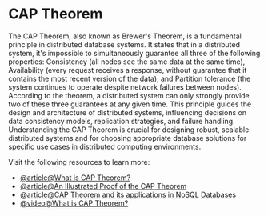 # CAP Theorem

The CAP Theorem, also known as Brewer's Theorem, is a fundamental principle in distributed database systems. It states that in a distributed system, it's impossible to simultaneously guarantee all three of the following properties: Consistency (all nodes see the same data at the same time), Availability (every request receives a response, without guarantee that it contains the most recent version of the data), and Partition tolerance (the system continues to operate despite network failures between nodes). According to the theorem, a distributed system can only strongly provide two of these three guarantees at any given time. This principle guides the design and architecture of distributed systems, influencing decisions on data consistency models, replication strategies, and failure handling. Understanding the CAP Theorem is crucial for designing robust, scalable distributed systems and for choosing appropriate database solutions for specific use cases in distributed computing environments.

Visit the following resources to learn more:

- [@article@What is CAP Theorem?](https://www.bmc.com/blogs/cap-theorem/)
- [@article@An Illustrated Proof of the CAP Theorem](https://mwhittaker.github.io/blog/an_illustrated_proof_of_the_cap_theorem/)
- [@article@CAP Theorem and its applications in NoSQL Databases](https://www.ibm.com/uk-en/cloud/learn/cap-theorem)
- [@video@What is CAP Theorem?](https://www.youtube.com/watch?v=_RbsFXWRZ10)